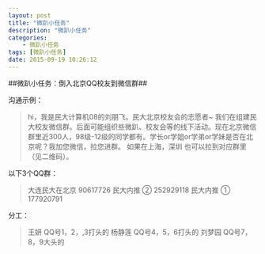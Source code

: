 ```yaml
---
layout: post  
title: "微趴小任务"  
description: "微趴小任务"  
categories:
    - 微趴小任务
tags: [微趴小任务]  
date: 2015-09-19 10:26:12
---
```



##微趴小任务：倒入北京QQ校友到微信群##

沟通示例：

>hi，我是民大计算机08的刘朋飞。民大北京校友会的志愿者~ 
我们在组建民大校友微信群。后面可能组织些微趴、校友会等的线下活动。现在北京微信群里近300人，98级-12级的同学都有。学长or学姐or学弟or学妹是否在北京呢？我加您微信，拉您进群。
如果在上海，深圳 也可以拉到对应群里（见二维码）。


以下3个QQ群：

>大连民大在北京 90617726
>民大内推 ② 252929118
>民大内推 ① 177920791

分工：

>王妍     QQ号1，2，,3打头的
>杨静莲   QQ号4，5，6打头的
>刘梦园   QQ号7，8，9大头的
